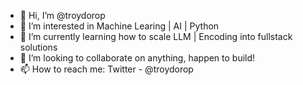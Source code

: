 - 👋 Hi, I’m @troydorop
- 👀 I’m interested in Machine Learing | AI | Python 
- 🌱 I’m currently learning how to scale LLM | Encoding into fullstack solutions
- 💞️ I’m looking to collaborate on anything, happen to build!
- 📫 How to reach me: Twitter - @troydorop
